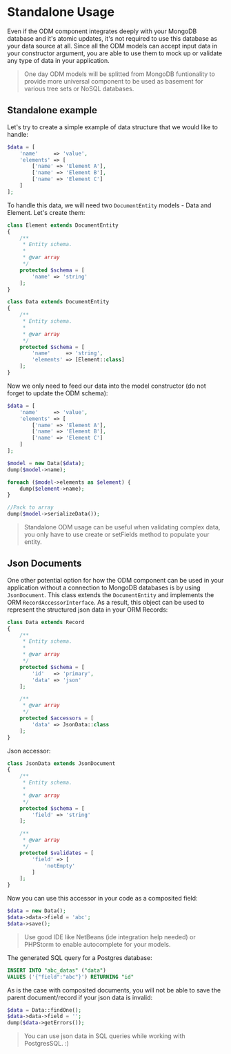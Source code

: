 # Standalone Usage
Even if the ODM component integrates deeply with your MongoDB database and it's atomic updates, it's not required to use this database as your data source at all. Since all the ODM models can accept input data in your constructor argument, you are able to use them to mock up or validate any type of data in your application.

> One day ODM models will be splitted from MongoDB funtionality to provide more universal component to be used as basement for various tree sets or NoSQL databases.

## Standalone example
Let's try to create a simple example of data structure that we would like to handle:

```php
$data = [
    'name'     => 'value',
    'elements' => [
        ['name' => 'Element A'],
        ['name' => 'Element B'],
        ['name' => 'Element C']
    ]
];
```

To handle this data, we will need two `DocumentEntity` models - Data and Element. Let's create them:

```php
class Element extends DocumentEntity
{
    /**
     * Entity schema.
     *
     * @var array
     */
    protected $schema = [
        'name' => 'string'
    ];
}
```

```php
class Data extends DocumentEntity
{
    /**
     * Entity schema.
     *
     * @var array
     */
    protected $schema = [
        'name'     => 'string',
        'elements' => [Element::class]
    ];
}
```

Now we only need to feed our data into the model constructor (do not forget to update the ODM schema):

```php
$data = [
    'name'     => 'value',
    'elements' => [
        ['name' => 'Element A'],
        ['name' => 'Element B'],
        ['name' => 'Element C']
    ]
];

$model = new Data($data);
dump($model->name);

foreach ($model->elements as $element) {
    dump($element->name);
}

//Pack to array
dump($model->serializeData());
```

> Standalone ODM usage can be useful when validating complex data, you only have to use create or setFields method to populate your entity.

## Json Documents
One other potential option for how the ODM component can be used in your application without a connection to MongoDB databases is by using `JsonDocument`. This class extends the `DocumentEntity` and implements the ORM `RecordAccessorInterface`. As a result, this object can be used to represent the structured json data in your ORM Records:

```php
class Data extends Record
{
    /**
     * Entity schema.
     *
     * @var array
     */
    protected $schema = [
        'id'   => 'primary',
        'data' => 'json'
    ];

    /**
     * @var array
     */
    protected $accessors = [
        'data' => JsonData::class
    ];
}
```

Json accessor:

```php
class JsonData extends JsonDocument
{
    /**
     * Entity schema.
     *
     * @var array
     */
    protected $schema = [
        'field' => 'string'
    ];

    /**
     * @var array
     */
    protected $validates = [
        'field' => [
            'notEmpty'
        ]
    ];
}
```

Now you can use this accessor in your code as a composited field:

```php
$data = new Data();
$data->data->field = 'abc';
$data->save();
```

> Use good IDE like NetBeans (ide integration help needed) or PHPStorm to enable autocomplete for your models.

The generated SQL query for a Postgres database:

```sql
INSERT INTO "abc_datas" ("data")
VALUES ('{"field":"abc"}') RETURNING "id"
```

As is the case with composited documents, you will not be able to save the parent document/record if your json data is invalid:

```php
$data = Data::findOne();
$data->data->field = '';
dump($data->getErrors());
```

> You can use json data in SQL queries while working with PostgresSQL. :)
